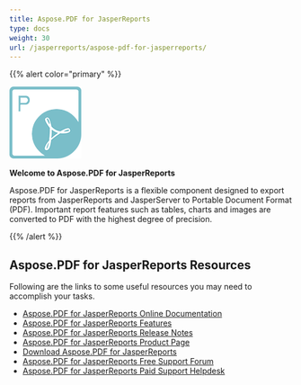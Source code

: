 ```yaml
---
title: Aspose.PDF for JasperReports
type: docs
weight: 30
url: /jasperreports/aspose-pdf-for-jasperreports/
---
```


{{% alert color="primary" %}}

**![Aspose.PDF for JasperReports](aspose-Pdf-for-JasperReports.png)**

**Welcome to Aspose.PDF for JasperReports**

Aspose.PDF for JasperReports is a flexible component designed to export reports from JasperReports and JasperServer to Portable Document Format (PDF). Important report features such as tables, charts and images are converted to PDF with the highest degree of precision.

{{% /alert %}}

## **Aspose.PDF for JasperReports Resources**

Following are the links to some useful resources you may need to accomplish your tasks.

- [Aspose.PDF for JasperReports Online Documentation](/pdf/jasperreports/)
- [Aspose.PDF for JasperReports Features](/pdf/jasperreports/feature-tour/)
- [Aspose.PDF for JasperReports Release Notes](/pdf/jasperreports/release-notes/)
- [Aspose.PDF for JasperReports Product Page](https://products.aspose.com/pdf/jasperreports)
- [Download Aspose.PDF for JasperReports](https://downloads.aspose.com/pdf/jasperreports)
- [Aspose.PDF for JasperReports Free Support Forum](https://forum.aspose.com/c/pdf)
- [Aspose.PDF for JasperReports Paid Support Helpdesk](https://helpdesk.aspose.com/)
